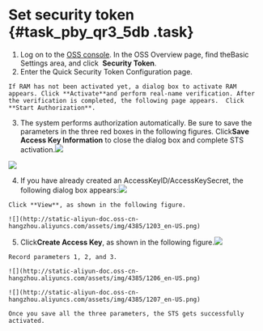 # Set security token {#task_pby_qr3_5db .task}

1.   Log on to the [OSS console](https://oss.console.aliyun.com/). In the OSS Overview page, find theBasic Settings area, and click  **Security Token**. 
2.   Enter the Quick Security Token Configuration page. 

    If RAM has not been activated yet, a dialog box to activate RAM appears. Click **Activate**and perform real-name verification. After the verification is completed, the following page appears.  Click **Start Authorization**.

3.   The system performs authorization automatically. Be sure to save the parameters in the three red boxes in the following figures. Click**Save Access Key Information** to close the dialog box and complete STS activation.![](http://static-aliyun-doc.oss-cn-hangzhou.aliyuncs.com/assets/img/4385/1208_en-US.png)

![](http://static-aliyun-doc.oss-cn-hangzhou.aliyuncs.com/assets/img/4385/1200_en-US.png)

 
4.   If you have already created an AccessKeyID/AccessKeySecret, the following dialog box appears:![](http://static-aliyun-doc.oss-cn-hangzhou.aliyuncs.com/assets/img/4385/1201_en-US.png)

 

    Click **View**, as shown in the following figure.

    ![](http://static-aliyun-doc.oss-cn-hangzhou.aliyuncs.com/assets/img/4385/1203_en-US.png)

5.   Click**Create Access Key**, as shown in the following figure.![](http://static-aliyun-doc.oss-cn-hangzhou.aliyuncs.com/assets/img/4385/1204_en-US.png)

 

    Record parameters 1, 2, and 3.

    ![](http://static-aliyun-doc.oss-cn-hangzhou.aliyuncs.com/assets/img/4385/1206_en-US.png)

    ![](http://static-aliyun-doc.oss-cn-hangzhou.aliyuncs.com/assets/img/4385/1207_en-US.png)

    Once you save all the three parameters, the STS gets successfully activated.


